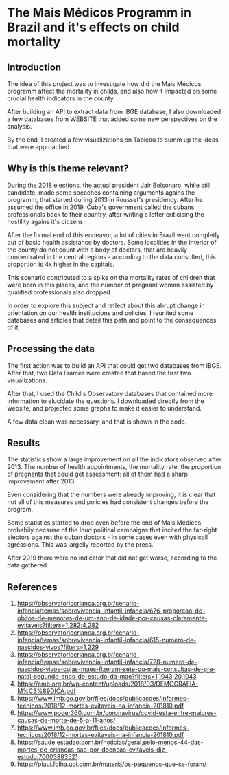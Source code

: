 # The Mais Médicos Programm in Brazil and it's effects on child mortality

## Introduction

The idea of this project was to investigate how did the Mais Médicos programm affect the mortality in childs, and also how it impacted on some crucial health indicators in the county.

After building an API to extract data from IBGE database, I also downloaded a few databases from WEBSITE that added some new perspectives on the analysis.

By the end, I created a few visualizations on Tableau to summ up the ideas that were approached.







## Why is this theme relevant?

During the 2018 elections, the actual president Jair Bolsonaro, while still candidate, made some speaches containing arguments agains the programm, that started during 2013 in Roussef's presidency. After he assumed the office in 2019, Cuba's government called the cubans professionals back to their country, after writing a letter criticising the hostility agains it's citizens.

After the formal end of this endeavor, a lot of cities in Brazil went completly out of basic health assistance by doctors. Some localities in the interior of the county do not count with a body of doctors, that are heavily concentrated in the central regions - according to the data consulted, this proportion is 4x higher in the capitals.

This scenario contributed to a spike on the mortality rates of children that were born in this places, and the number of pregnant woman assisted by qualified professionals also dropped.

In order to explore this subject and reflect about this abrupt change in orientation on our health institucions and policies, I reunited some databases and articles that detail this path and point to the consequences of it.






## Processing the data

The first action was to build an API that could get two databases from IBGE. After that, two Data Frames were created that based the first two visualizations.

After that, I used the Child's Observatory databases that contained more information to elucidate the questions. I downloaded directly from the website, and projected some graphs to make it easier to understand.

A few data clean was necessary, and that is shown in the code.



## Results

The statistics show a large improvement on all the indicators observed after 2013. The number of health appointments, the mortality rate, the proportion of pregnants that could get assessment: all of them had a sharp improvement after 2013.

Even considering that the numbers were already improving, it is clear that not all of this measures and policies had consistent changes before the program.

Some statistics started to drop even before the end of Mais Médicos, probabily because of the loud political campaigns that incited the far-right electors against the cuban doctors - in some cases even with physicall agressions.  This was largelly reported by the press.

After 2019 there were no indicator that did not get worse, according to the data gathered.







## References
1. https://observatoriocrianca.org.br/cenario-infancia/temas/sobrevivencia-infantil-infancia/676-proporcao-de-obitos-de-menores-de-um-ano-de-idade-por-causas-claramente-evitaveis?filters=1,282;4,282
2. https://observatoriocrianca.org.br/cenario-infancia/temas/sobrevivencia-infantil-infancia/615-numero-de-nascidos-vivos?filters=1,229
3. https://observatoriocrianca.org.br/cenario-infancia/temas/sobrevivencia-infantil-infancia/728-numero-de-nascidos-vivos-cujas-maes-fizeram-sete-ou-mais-consultas-de-pre-natal-segundo-anos-de-estudo-da-mae?filters=1,1043;20,1043
4. https://amb.org.br/wp-content/uploads/2018/03/DEMOGRAFIA-M%C3%89DICA.pdf
5. https://www.imb.go.gov.br/files/docs/publicacoes/informes-tecnicos/2018/12-mortes-evitaveis-na-infancia-201810.pdf
6. https://www.poder360.com.br/coronavirus/covid-esta-entre-maiores-causas-de-morte-de-5-a-11-anos/
7. https://www.imb.go.gov.br/files/docs/publicacoes/informes-tecnicos/2018/12-mortes-evitaveis-na-infancia-201810.pdf
8. https://saude.estadao.com.br/noticias/geral,pelo-menos-44-das-mortes-de-criancas-sao-por-doencas-evitaveis-diz-estudo,70003883521
9. https://piaui.folha.uol.com.br/materia/os-pequenos-que-se-foram/
